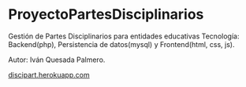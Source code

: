 # ProyectoPartesDisciplinarios

Gestión de Partes Disciplinarios para entidades educativas
Tecnología: Backend(php), Persistencia de datos(mysql) y Frontend(html, css, js).

Autor: Iván Quesada Palmero.

[discipart.herokuapp.com](discipart.herokuapp.com)

